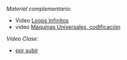 *Material complementario*: 
- Video [Loops Infinitos](no.subido.aun)
- video [Maquinas Universales, codificación](no.subido.aun)


*Video Clase*: 
- [por subir](no.subido.aun)



